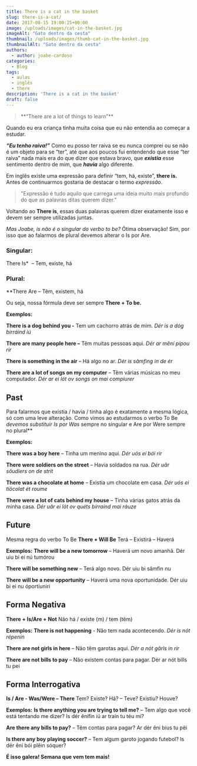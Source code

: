 ```yaml
---
title: There is a cat in the basket
slug: there-is-a-cat/
date: 2017-08-15 19:00:25+00:00
image: /uploads/images/cat-in-the-basket.jpg
imageAlt: "Gato dentro da cesta"
thumbnail: /uploads/images/thumb-cat-in-the-basket.jpg
thumbnailAlt: "Gato dentro da cesta"
authors:
  - author: joabe-cardoso
categories:
  - Blog
tags:
  - aulas
  - inglês
  - there
description: 'There is a cat in the basket'
draft: false
---
```


<blockquote>**“There are a lot of things to learn”**</blockquote>

Quando eu era criança tinha muita coisa que eu não entendia ao começar a estudar.

**_“Eu tenho raiva!”_** Como eu posso ter raiva se eu nunca comprei ou se não é um objeto para se “ter”, até que aos poucos fui entendendo que esse “ter raiva” nada mais era do que dizer que estava bravo, que **_existia_** esse sentimento dentro de mim, que **_havia_** algo diferente.

Em inglês existe uma expressão para definir “tem, há, existe”, **there is.** Antes de continuarmos gostaria de destacar o termo _expressão_.

<blockquote>"Expressão é tudo aquilo que carrega uma ideia muito mais profundo do que as palavras ditas querem dizer."</blockquote>

Voltando ao **There is**, essas duas palavras querem dizer exatamente isso e devem ser sempre utilizadas juntas.

*Mas Joabe, is não é o singular do verbo to be?*
Ótima observação! Sim, por isso que ao falarmos de plural devemos alterar o Is por Are.

### Singular:

There Is*  – Tem, existe, há

### Plural:

**There Are – Têm, existem, há

Ou seja, nossa fórmula deve ser sempre **There + To be.**

**Exemplos:**

**There is a dog behind you -** Tem um cachorro atrás de mim.
_Dér is a dóg birráind iú_

**There are many people here –** Têm muitas pessoas aqui.
_Dér ar mêní pípou rir_

**There is something in the air** – Há algo no ar.
_Dér is sãmfing in de ér_

**There are a lot of songs on my computer** – Têm várias músicas no meu computador.
_Dér ar ei lót ov songs on mai compiurer_

## Past

Para falarmos que existia / havia / tinha algo é exatamente a mesma lógica, só com uma leve alteração. Como vimos ao estudarmos o verbo To Be **devemos substituir* Is por Was* sempre no singular e Are por Were sempre no plural**

**Exemplos:**

**There was a boy here** – Tinha um menino aqui.
_Dér uós ei bói rir_

**There were soldiers on the street** – Havia soldados na rua.
_Dér uãr sôudiers on de strit_

**There was a chocolate at home** – Existia um chocolate em casa.
_Dér uós ei tiócolat ét roume_

**There were a lot of cats behind my house** – Tinha várias gatos atrás da minha casa.
_Dér uãr ei lót ov quéts birraind mai ráuze_

###

## Future

Mesma regra do verbo To Be
**There + Will Be**
Terá – Existirá – Haverá

**Exemplos:**
**There will be a new tomorrow** – Haverá um novo amanhã.
Dér uiu bi ei nú tumórou

**There will be something new** – Terá algo novo.
Dér uiu bi sâmfin nu

**There will be a new opportunity** – Haverá uma nova oportunidade.
Dér uiu bi ei nu óportíuniri

###

## **Forma Negativa**

**There + Is/Are + Not**
Não há / existe (m) / tem (têm)

**Exemplos:**
**There is not happening** - Não tem nada acontecendo.
_Dér is nót répenin_

**There are not girls in here** – Não têm garotas aqui.
_Dér a nót gãrls in rir_

**There are not bills to pay** – Não existem contas para pagar.
Dér ar nót bills tu pei

## **Forma Interrogativa**

**Is / Are - Was/Were – There**
Tem? Existe? Há? – Teve? Existiu? Houve?

**Exemplos:**
**Is there anything you are trying to tell me?** – Tem algo que você está tentando me dizer?
Is dér ênífin iú ar traín tu téu mi?

**Are there any bills to pay?** – Têm contas para pagar?
Ar dér êni bius tu pêi

**Is there any boy playing soccer?** – Tem algum garoto jogando futebol?
Is dér êni bói plêin sóquer?

**É isso galera! Semana que vem tem mais!**
